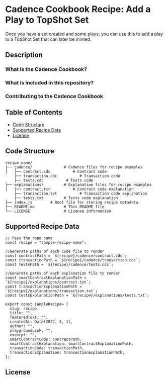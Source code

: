 # Cadence Cookbook Recipe: Add a Play to TopShot Set

Once you have a set created and some plays, you can use this to add a play to a TopShot Set that can later be minted.

## Description

### What is the Cadence Cookbook?

### What is included in this repository?

### Contributing to the Cadence Cookbook

## Table of Contents

- [Code Structure](#code-structure)
- [Supported Recipe Data](#recipe-data)
- [License](#license)

## Code Structure

```
recipe-name/
├── cadence/              # Cadence files for recipe examples
│   ├── contract.cdc          # Contract code
    ├── transaction.cdc          # Transaction code
    ├── tests.cdc          # Tests code
├── explanations/         # Explanation files for recipe examples
│   ├── contract.txt          # Contract code explanation
    ├── transaction.txt          # Transaction code explanation
    ├── tests.txt         # Tests code explanation
├── index.js        # Root file for storing recipe metadata
├── README.md             # This README file
└── LICENSE               # License information
```

## Supported Recipe Data

```
// Pass the repo name
const recipe = "sample-recipe-name";

//Generate paths of each code file to render
const contractPath = `${recipe}/cadence/contract.cdc`;
const transactionPath = `${recipe}/cadence/transaction.cdc`;
const testsPath = `${recipe}/cadence/tests.cdc`;

//Generate paths of each explanation file to render
const smartContractExplanationPath = `${recipe}/explanations/contract.txt`;
const transactionExplanationPath = `${recipe}/explanations/transaction.txt`;
const testsExplanationPath = `${recipe}/explanations/tests.txt`;

export const sampleRecipe= {
  slug: recipe,
  title: "",
  featuredText: "",
  createdAt: Date(2022, 3, 1),
  author: "",
  playgroundLink: "",
  excerpt: "",
  smartContractCode: contractPath,
  smartContractExplanation: smartContractExplanationPath,
  transactionCode: transactionPath,
  transactionExplanation: transactionExplanationPath,
};
```

## License